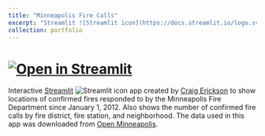 ```yaml
---
title: "Minneapolis Fire Calls"
excerpt: "Streamlit ![Streamlit icon](https://docs.streamlit.io/logo.svg) app showing locations of confirmed fires responded to by the Minneapolis Fire Department"
collection: portfolio
---
```



# [![Open in Streamlit](https://static.streamlit.io/badges/streamlit_badge_black_white.svg)](https://share.streamlit.io/cerickson30/minneapolis_fire_calls/main)

Interactive [Streamlit](https://streamlit.io/) ![Streamlit icon](https://docs.streamlit.io/logo.svg) app created by [Craig Erickson](https://cerickson30.github.io) to show locations of confirmed fires responded to by the Minneapolis Fire Department since January 1, 2012. Also shows the number of confirmed fire calls by fire district, fire station, and neighborhood. The data used in this app was downloaded from [Open Minneapolis](https://opendata.minneapolismn.gov/).